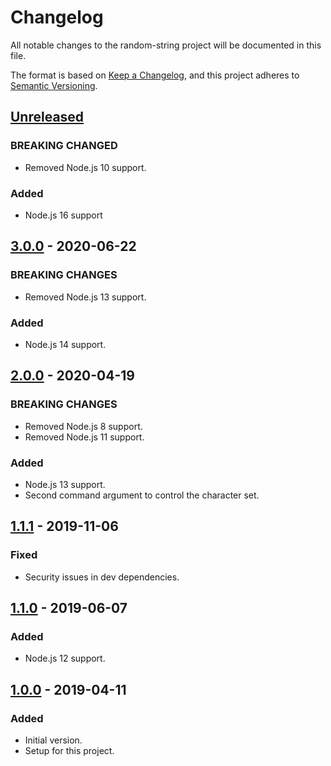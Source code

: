 # Changelog
All notable changes to the random-string project will be documented in this file.

The format is based on [Keep a Changelog](https://keepachangelog.com/en/1.0.0/),
and this project adheres to [Semantic Versioning](https://semver.org/spec/v2.0.0.html).

## [Unreleased]
### BREAKING CHANGED
- Removed Node.js 10 support.

### Added
- Node.js 16 support


## [3.0.0] - 2020-06-22
### BREAKING CHANGES
- Removed Node.js 13 support.

### Added
- Node.js 14 support.

## [2.0.0] - 2020-04-19
### BREAKING CHANGES
- Removed Node.js 8 support.
- Removed Node.js 11 support.

### Added
- Node.js 13 support.
- Second command argument to control the character set.

## [1.1.1] - 2019-11-06
### Fixed
- Security issues in dev dependencies.

## [1.1.0] - 2019-06-07
### Added
- Node.js 12 support.

## [1.0.0] - 2019-04-11
### Added
- Initial version.
- Setup for this project.

[Unreleased]: https://github.com/Ionaru/random-string/compare/3.0.0...HEAD
[3.0.0]: https://github.com/Ionaru/random-string/compare/2.0.0...3.0.0
[2.0.0]: https://github.com/Ionaru/random-string/compare/1.1.1...2.0.0
[1.1.1]: https://github.com/Ionaru/random-string/compare/1.1.0...1.1.1
[1.1.0]: https://github.com/Ionaru/random-string/compare/1.0.0...1.1.0
[1.0.0]: https://github.com/Ionaru/random-string/compare/00dcf52...1.0.0
